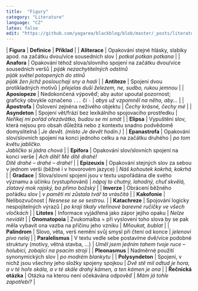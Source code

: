 ```yaml
---
title:  "Figury"
category: "Literature"
language: "CZ"
latex: false
edit: "https://github.com/yagarea/blackblog/blob/master/_posts/literature/2020-05-29-figury.md?plain=1"
---
```


| **Figura**            | **Definice** | **Příklad** |
| **Aliterace**         | Opakování stejné hlásky, slabiky apod. na začátku dvou/více sousedních slov | _potkal potkan potkana_ |
| **Anafora**           | Opakování téhož slova/slovního spojení na začátku dvou/více sousedních veršů | _piják nezachytitelných odstínů<br/>piják světel potopených do stínů<br/>piják žen jichž poslouchají sny a hadi_ |
| **Antiteze**          | Spojení dvou protikladných motivů | _přejelas duši železem, ne, sudbo, rukou jemnou_ |
| **Aposiopeze**        | Nedokončená výpověď; aby autor upoutal pozornost; graficky obvykle označeno `...` či `-` | _abys už vzpomněl na něho, aby..._ |
| **Apostrofa**         | Oslovení zejnéna neživého objektu | _Čechy krásné, čechy mé_ |
| **Asyndeton**         | Spojení vět/frází bez lexikálního spojovacího prostředku | _Neříkej mi pořád ořezávátko, budou se mi smát_ |
| **Elipsa**            | Vypuštění slov, která nejsou pro obsah důležitá nebo z kontextu snadno podvědomě domyslitelná | _Je devět. (místo Je devět hodin.)_ |
| **Epanastrofa**       | Opakování slov/slovních spojení na konci jednoho celku a na začátku druhého | _po tom květu jablíčko.<br/>Jablíčko si jádra chová_ |
| **Epifora**           | Opakování slov/slovních spojení na konci verše | _Ach dítě! Mé dítě drahé!<br/>Dítě drahé – drahé – drahé!_ |
| **Epizeuxis**         | Opakování stejných slov za sebou v jednom verši (běžné i v hovorovém jazyce) | _Náš kohoutek kokrhá, kokrhá_ |
| **Gradace**           | Slova/slovní spojení jsou v textu uspořádána dle svého významu a účinku (vystupňování) | _nápoj to chutný, lahodný, chuť skvělá, zlatavý mok rajský, ba přímo božský_ |
| **Inverze**           | Obrácení běžného pořádku slov | _v paměti mi zůstala tvář ta vrásčitá_ |
| **Kakofonie**         | Nelibozvučnost | _Nesnese se se sestrou._ | 
| **Katachreze**        | Spojování logicky nespojitelných výrazů | _po kraji tikaly vteřinové barevné ručičky ve všech vločkách_ |
| **Litotes**           | Informace vyjádřená jako zápor jejího opaku | _Nelze nevidět_ |
| **Onomatopoia**       | Zvukomalba = při vyslovení toho slova by se pak měla vybavit ona vazba na příčinu jeho vzniku | _Mňoukat, bublat_ |
| **Palindrom**         | Slovo, věta, verš nemění svůj smysl při čtení od konce | _jelenovi pivo nelej_ |
| **Paralelismus**      | V textu vedle sebe postavíme dvě/více podobné struktury (motivy, větná stavba, ...) | _Uměl jsem jedním tahem tvoje ruce – holubici, zobající na psacím stroji_ |
| **Pleonasmus**        | Nadměrné použití synonymických slov | _po modrém blankytu_ |
| **Polysyndeton**      | Spojení, v nichž jsou všechny jeho složky spojeny spojkou | _Dvě stě mil odtud je hora, a v té hoře skála, a v té skále drahý kámen, a ten kámen je ona_ |
| **Řečnická otázka**   | Otázka na kterou není očekávána odpověď | _Mám já tohle zapotřebí?_ |
